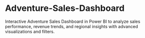 # Adventure-Sales-Dashboard
Interactive Adventure Sales Dashboard in Power BI to analyze sales performance, revenue trends, and regional insights with advanced visualizations and filters.
